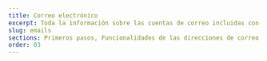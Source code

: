 ```yaml
---
title: Correo electrónico
excerpt: Toda la información sobre las cuentas de correo incluidas con los planes de hosting y los MX Plan
slug: emails
sections: Primeros pasos, Funcionalidades de las direcciones de correo electrónico, Configuración en el ordenador, Configuración en el smartphone, Configuración en una interfaz web, Diagnóstico, Migración
order: 03
---
```


